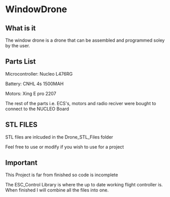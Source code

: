 # WindowDrone

## What is it


The window drone is a drone that can be assembled and programmed soley by the user.


## Parts List


Microcontroller: Nucleo L476RG

Battery: CNHL 4s 1500MAH

Motors: Xing E pro 2207


The rest of the parts i.e. ECS's, motors and radio reciver were bought to connect to the NUCLEO Board


## STL FILES


STL files are inlcuded in the Drone_STL_Files folder


Feel free to use or modify if you wish to use for a project


## Important


This Project is far from finished so code is incomplete


The ESC_Control Library is where the up to date working flight controller is. When finished I will combine all the files into one.
